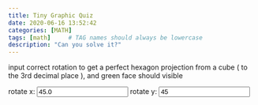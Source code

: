 ```yaml
---
title: Tiny Graphic Quiz
date: 2020-06-16 13:52:42 
categories: [MATH]
tags: [math]     # TAG names should always be lowercase
description: "Can you solve it?"
---
```

<html>
<html lang="en">



<body>
    <canvas id="glcanvas" width="512" height="512"></canvas>
</body>
<p>input correct rotation to get a perfect hexagon projection from a cube ( to the 3rd decimal place ), and green face should visible</p>
<p>
    <label> rotate x:</label>
    <input id="rotationX" value="45.0" />
    <label> rotate y:</label>
    <input id="rotationY" value="45" />
</p>
<p id="annouce"></p>
<script src="/assets/tiny-graphic-quiz/md5.js"></script>
<script src="/assets/tiny-graphic-quiz/gl-matrix.js"></script>
<script src="/assets/tiny-graphic-quiz/webgl-demo.js"></script>
<script>
    //verify answer
    function checkAnswer() {
        strRotX = document.getElementById("rotationX").value;
        x1 = strRotX.substring(0, 6);

        strRotY = document.getElementById("rotationY").value;
        y1 = strRotY.substring(0, 2); 
        if (hex_md5(x1) == "2e701aaec0ad662299588c57cb105034" && hex_md5(y1) == "6c8349cc7260ae62e3b1396831a8398f")
		{
            document.getElementById("annouce").innerHTML = "The answer is correct!"
			document.getElementById("annouce").style.color = "green"
		}
        else
		{
            document.getElementById("annouce").innerHTML = "Current answer is incorrect."
			document.getElementById("annouce").style.color = "red"
			}
        requestAnimationFrame(checkAnswer);
    }
    requestAnimationFrame(checkAnswer);
</script>
</html>
